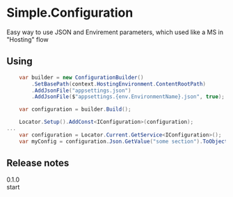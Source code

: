 # Simple.Configuration

Easy way to use JSON and Envirement parameters, which used like a MS in "Hosting" flow

##	Using
```cs
    var builder = new ConfigurationBuilder()
        .SetBasePath(context.HostingEnvironment.ContentRootPath)
        .AddJsonFile("appsettings.json")
        .AddJsonFile($"appsettings.{env.EnvironmentName}.json", true);

    var configuration = builder.Build();

	Locator.Setup().AddConst<IConfiguration>(configuration);
...
    var configuration = Locator.Current.GetService<IConfiguration>();
	var myConfig = configuration.Json.GetValue("some section").ToObject<MyConfig>();
```

##  Release notes
0.1.0	
	start
